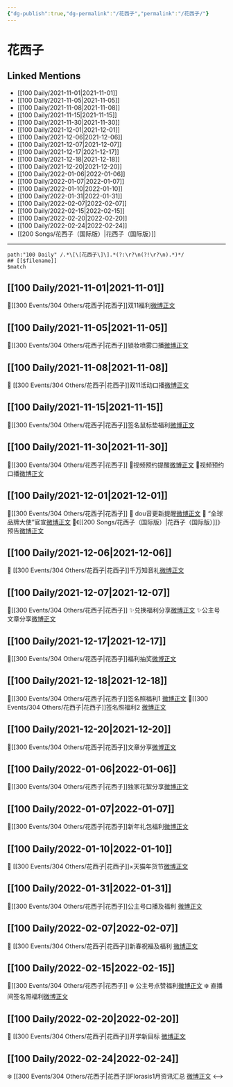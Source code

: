 ```yaml
---
{"dg-publish":true,"dg-permalink":"/花西子","permalink":"/花西子/"}
---
```


# 花西子

## Linked Mentions
- [[100 Daily/2021-11-01\|2021-11-01]]
- [[100 Daily/2021-11-05\|2021-11-05]]
- [[100 Daily/2021-11-08\|2021-11-08]]
- [[100 Daily/2021-11-15\|2021-11-15]]
- [[100 Daily/2021-11-30\|2021-11-30]]
- [[100 Daily/2021-12-01\|2021-12-01]]
- [[100 Daily/2021-12-06\|2021-12-06]]
- [[100 Daily/2021-12-07\|2021-12-07]]
- [[100 Daily/2021-12-17\|2021-12-17]]
- [[100 Daily/2021-12-18\|2021-12-18]]
- [[100 Daily/2021-12-20\|2021-12-20]]
- [[100 Daily/2022-01-06\|2022-01-06]]
- [[100 Daily/2022-01-07\|2022-01-07]]
- [[100 Daily/2022-01-10\|2022-01-10]]
- [[100 Daily/2022-01-31\|2022-01-31]]
- [[100 Daily/2022-02-07\|2022-02-07]]
- [[100 Daily/2022-02-15\|2022-02-15]]
- [[100 Daily/2022-02-20\|2022-02-20]]
- [[100 Daily/2022-02-24\|2022-02-24]]
- [[200 Songs/花西子（国际版）\|花西子（国际版）]]


---

```expander
path:"100 Daily" /.*\[\[花西子\]\].*(?:\r?\n(?!\r?\n).*)*/
## [[$filename]]
$match
```
## [[100 Daily/2021-11-01\|2021-11-01]]
🌸[[300 Events/304 Others/花西子\|花西子]]双11福利[微博正文](https://weibo.com/detail/4698704538505060)
## [[100 Daily/2021-11-05\|2021-11-05]]
🌟[[300 Events/304 Others/花西子\|花西子]]锁妆喷雾口播[微博正文](https://m.weibo.cn/6466290670/4700131562357884)
## [[100 Daily/2021-11-08\|2021-11-08]]
🌸 [[300 Events/304 Others/花西子\|花西子]]双11活动口播[微博正文](https://m.weibo.cn/6466290670/4701327685058861)
## [[100 Daily/2021-11-15\|2021-11-15]]
💎[[300 Events/304 Others/花西子\|花西子]]签名鼠标垫福利[微博正文](https://m.weibo.cn/6466290670/4703899850638530)
## [[100 Daily/2021-11-30\|2021-11-30]]
🌟[[300 Events/304 Others/花西子\|花西子]]
💫视频预约提醒[微博正文](https://m.weibo.cn/6466290670/4709274755006634)
💫视频预约口播[微博正文](https://m.weibo.cn/6466290670/4709297450387771)
## [[100 Daily/2021-12-01\|2021-12-01]]
🌟[[300 Events/304 Others/花西子\|花西子]]
💫 dou音更新提醒[微博正文](https://m.weibo.cn/6466290670/4709649477796003)
💫 “全球品牌大使”官宣[微博正文](https://m.weibo.cn/6466290670/4709528572528315)
💫《[[200 Songs/花西子（国际版）\|花西子（国际版）]]》预告[微博正文](https://m.weibo.cn/6466290670/4709626434290646)
## [[100 Daily/2021-12-06\|2021-12-06]]
🌸 [[300 Events/304 Others/花西子\|花西子]]千万知音礼[微博正文](https://m.weibo.cn/6466290670/4711477812922818)
## [[100 Daily/2021-12-07\|2021-12-07]]
🌸[[300 Events/304 Others/花西子\|花西子]]
✨兑换福利分享[微博正文](https://m.weibo.cn/6466290670/4711849562736885)
✨公主号文章分享[微博正文](https://m.weibo.cn/6466290670/4711911587580423)
## [[100 Daily/2021-12-17\|2021-12-17]]
🌟[[300 Events/304 Others/花西子\|花西子]]福利抽奖[微博正文](https://m.weibo.cn/6466290670/4715412028131302)
## [[100 Daily/2021-12-18\|2021-12-18]]
🌟[[300 Events/304 Others/花西子\|花西子]]签名照福利1 [微博正文](https://weibo.com/detail/4715712063473195)
🌟[[300 Events/304 Others/花西子\|花西子]]签名照福利2 [微博正文](https://weibo.com/detail/4715712603489014)

## [[100 Daily/2021-12-20\|2021-12-20]]
🌸[[300 Events/304 Others/花西子\|花西子]]文章分享[微博正文](https://m.weibo.cn/6466290670/4716597644626310)
## [[100 Daily/2022-01-06\|2022-01-06]]
🌟[[300 Events/304 Others/花西子\|花西子]]独家花絮分享[微博正文](https://m.weibo.cn/6466290670/4722709826899450)
## [[100 Daily/2022-01-07\|2022-01-07]]
🌟[[300 Events/304 Others/花西子\|花西子]]新年礼包福利[微博正文](https://m.weibo.cn/6466290670/4722946561541434)
## [[100 Daily/2022-01-10\|2022-01-10]]
💫 [[300 Events/304 Others/花西子\|花西子]]×天猫年货节[微博正文](https://m.weibo.cn/6466290670/4724060615084967)
## [[100 Daily/2022-01-31\|2022-01-31]]
💫[[300 Events/304 Others/花西子\|花西子]]公主号口播及福利 [微博正文](https://m.weibo.cn/6466290670/4731794039506068)
## [[100 Daily/2022-02-07\|2022-02-07]]
🌟 [[300 Events/304 Others/花西子\|花西子]]新春祝福及福利 [微博正文](https://m.weibo.cn/6466290670/4734330628215722)
## [[100 Daily/2022-02-15\|2022-02-15]]
🌟[[300 Events/304 Others/花西子\|花西子]]
❄️ 公主号点赞福利[微博正文](https://m.weibo.cn/6466290670/4737274477281612)
❄️ 直播间签名照福利[微博正文](https://m.weibo.cn/6466290670/4737175428273214)
## [[100 Daily/2022-02-20\|2022-02-20]]
💫 [[300 Events/304 Others/花西子\|花西子]]开学新目标 [微博正文](https://m.weibo.cn/6466290670/4739023514112352)
## [[100 Daily/2022-02-24\|2022-02-24]]
❄️ [[300 Events/304 Others/花西子\|花西子]]Florasis1月资讯汇总 [微博正文](https://m.weibo.cn/6466290670/4740492326083007)
<-->